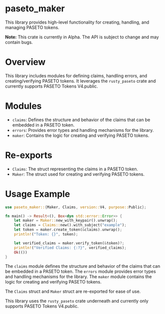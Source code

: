 # paseto_maker

This library provides high-level functionality for creating, handling, and managing PASETO tokens.

**Note:** This crate is currently in Alpha. The API is subject to change and may contain bugs.

# Overview

This library includes modules for defining claims, handling errors, and creating/verifying PASETO tokens.
It leverages the `rusty_paseto` crate and currently supports PASETO Tokens V4.public.

# Modules

- `claims`: Defines the structure and behavior of the claims that can be embedded in a PASETO token.
- `errors`: Provides error types and handling mechanisms for the library.
- `maker`: Contains the logic for creating and verifying PASETO tokens.

# Re-exports

- `Claims`: The struct representing the claims in a PASETO token.
- `Maker`: The struct used for creating and verifying PASETO tokens.

# Usage Example

```rust
use paseto_maker::{Maker, Claims, version::V4, purpose::Public};

fn main() -> Result<(), Box<dyn std::error::Error>> {
    let maker = Maker::new_with_keypair().unwrap();
    let claims = Claims::new().with_subject("example");
    let token = maker.create_token(&claims).unwrap();
    println!("Token: {}", token);

    let verified_claims = maker.verify_token(&token)?;
    println!("Verified Claims: {:?}", verified_claims);
    Ok(())
}
```

The `claims` module defines the structure and behavior of the claims that can be embedded in a PASETO token.
The `errors` module provides error types and handling mechanisms for the library.
The `maker` module contains the logic for creating and verifying PASETO tokens.

The `Claims` struct and `Maker` struct are re-exported for ease of use.

This library uses the `rusty_paseto` crate underneath and currently only supports PASETO Tokens V4.public.
